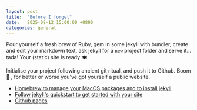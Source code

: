```yaml
---
layout: post
title:  "Before I forget"
date:   2025-08-12 15:00:00 +0800
categories: general
---
```


Pour yourself a fresh brew of Ruby, gem in some jekyll with bundler, create and
edit your markdown text, ask jekyll for a `new` project folder and serve it... tada!
Your (static) site is ready 🍽️

Initialise your project following ancient git ritual, and push it to Github.
Boom 🤯 , for better or worse you've got yourself a public website.

- [Homebrew to manage your MacOS packages and to install jekyll](https://brew.sh/)
- [Follow jekyll's quickstart to get started with your site](https://jekyllrb.com/docs/)
- [Github pages](https://docs.github.com/en/pages/quickstart)
